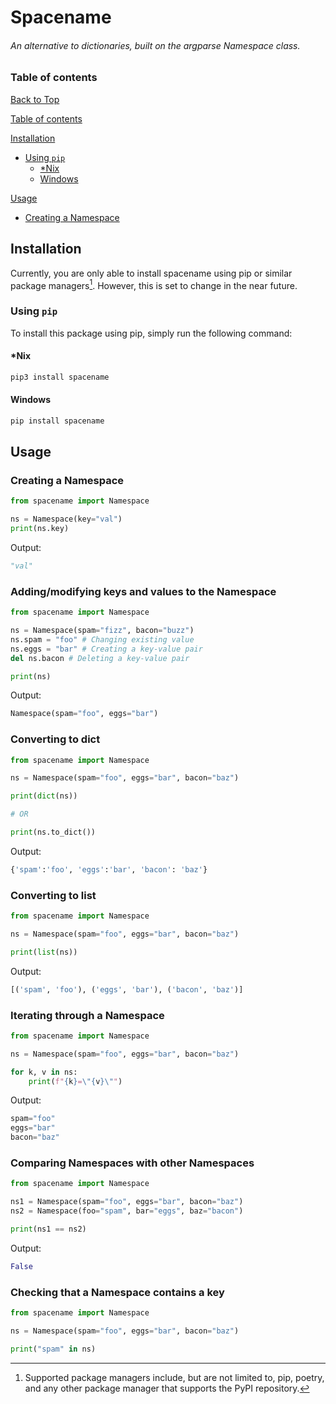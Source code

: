 # Spacename
###### *An alternative to dictionaries, built on the argparse Namespace class.*

### Table of contents
[Back to Top](#spacename)

[Table of contents](#table-of-contents)

[Installation](#installation)
- [Using `pip`](#using-pip)
	- [*Nix](#nix)
	- [Windows](#windows)

[Usage](#usage)
- [Creating a Namespace](#creating-a-namespace)


## Installation
Currently, you are only able to install spacename using pip or similar package managers[^1]. However, this is set to change in the near future.

### Using `pip`
To install this package using pip, simply run the following command:

#### *Nix
```bash
pip3 install spacename
```

#### Windows
```cmd
pip install spacename
```


## Usage

### Creating a Namespace

```py
from spacename import Namespace

ns = Namespace(key="val")
print(ns.key)
```
Output:
```py
"val"
```

### Adding/modifying keys and values to the Namespace

```py
from spacename import Namespace

ns = Namespace(spam="fizz", bacon="buzz")
ns.spam = "foo" # Changing existing value
ns.eggs = "bar" # Creating a key-value pair
del ns.bacon # Deleting a key-value pair

print(ns)
```
Output:
```py
Namespace(spam="foo", eggs="bar")
```

### Converting to dict

```py
from spacename import Namespace

ns = Namespace(spam="foo", eggs="bar", bacon="baz")

print(dict(ns))

# OR

print(ns.to_dict())
```
Output:
```py
{'spam':'foo', 'eggs':'bar', 'bacon': 'baz'}
```

### Converting to list

```py
from spacename import Namespace

ns = Namespace(spam="foo", eggs="bar", bacon="baz")

print(list(ns))
```
Output:
```py
[('spam', 'foo'), ('eggs', 'bar'), ('bacon', 'baz')]
```

### Iterating through a Namespace

```py
from spacename import Namespace

ns = Namespace(spam="foo", eggs="bar", bacon="baz")

for k, v in ns:
	print(f"{k}=\"{v}\"")
```
Output:
```py
spam="foo"
eggs="bar"
bacon="baz"
```

### Comparing Namespaces with other Namespaces

```py
from spacename import Namespace

ns1 = Namespace(spam="foo", eggs="bar", bacon="baz")
ns2 = Namespace(foo="spam", bar="eggs", baz="bacon")

print(ns1 == ns2)
```
Output:
```py
False
```

### Checking that a Namespace contains a key

```py
from spacename import Namespace

ns = Namespace(spam="foo", eggs="bar", bacon="baz")

print("spam" in ns)
```

[^1]: Supported package managers include, but are not limited to, pip, poetry, and any other package manager that supports the PyPI repository.